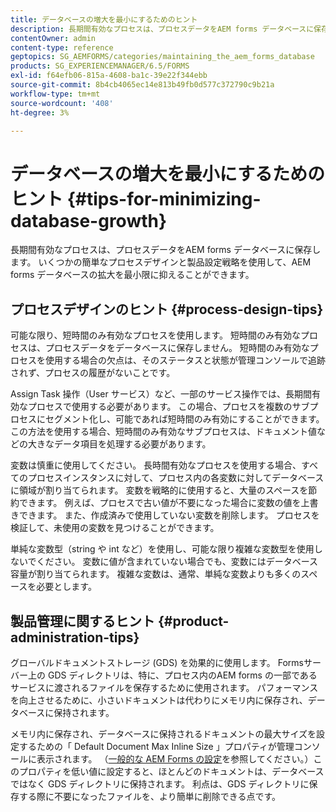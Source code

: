 ```yaml
---
title: データベースの増大を最小にするためのヒント
description: 長期間有効なプロセスは、プロセスデータをAEM forms データベースに保存します。 いくつかの簡単なプロセスデザインと製品設定戦略を使用して、AEM forms データベースの拡大を最小限に抑えることができます。
contentOwner: admin
content-type: reference
geptopics: SG_AEMFORMS/categories/maintaining_the_aem_forms_database
products: SG_EXPERIENCEMANAGER/6.5/FORMS
exl-id: f64efb06-815a-4608-ba1c-39e22f344ebb
source-git-commit: 8b4cb4065ec14e813b49fb0d577c372790c9b21a
workflow-type: tm+mt
source-wordcount: '408'
ht-degree: 3%

---
```


# データベースの増大を最小にするためのヒント {#tips-for-minimizing-database-growth}

長期間有効なプロセスは、プロセスデータをAEM forms データベースに保存します。 いくつかの簡単なプロセスデザインと製品設定戦略を使用して、AEM forms データベースの拡大を最小限に抑えることができます。

## プロセスデザインのヒント {#process-design-tips}

可能な限り、短時間のみ有効なプロセスを使用します。 短時間のみ有効なプロセスは、プロセスデータをデータベースに保存しません。 短時間のみ有効なプロセスを使用する場合の欠点は、そのステータスと状態が管理コンソールで追跡されず、プロセスの履歴がないことです。

Assign Task 操作（User サービス）など、一部のサービス操作では、長期間有効なプロセスで使用する必要があります。 この場合、プロセスを複数のサブプロセスにセグメント化し、可能であれば短時間のみ有効にすることができます。 この方法を使用する場合、短時間のみ有効なサブプロセスは、ドキュメント値などの大きなデータ項目を処理する必要があります。

変数は慎重に使用してください。 長時間有効なプロセスを使用する場合、すべてのプロセスインスタンスに対して、プロセス内の各変数に対してデータベースに領域が割り当てられます。 変数を戦略的に使用すると、大量のスペースを節約できます。 例えば、プロセスで古い値が不要になった場合に変数の値を上書きできます。 また、作成済みで使用していない変数を削除します。 プロセスを検証して、未使用の変数を見つけることができます。

単純な変数型（string や int など）を使用し、可能な限り複雑な変数型を使用しないでください。 変数に値が含まれていない場合でも、変数にはデータベース容量が割り当てられます。 複雑な変数は、通常、単純な変数よりも多くのスペースを必要とします。

## 製品管理に関するヒント {#product-administration-tips}

グローバルドキュメントストレージ (GDS) を効果的に使用します。 Formsサーバー上の GDS ディレクトリは、特に、プロセス内のAEM forms の一部であるサービスに渡されるファイルを保存するために使用されます。 パフォーマンスを向上させるために、小さいドキュメントは代わりにメモリ内に保存され、データベースに保持されます。

メモリ内に保存され、データベースに保持されるドキュメントの最大サイズを設定するための「 Default Document Max Inline Size 」プロパティが管理コンソールに表示されます。 （[一般的な AEM Forms の設定](/help/forms/using/admin-help/configure-general-aem-forms-settings.md#configure-general-aem-forms-settings)を参照してください。）このプロパティを低い値に設定すると、ほとんどのドキュメントは、データベースではなく GDS ディレクトリに保持されます。 利点は、GDS ディレクトリに保存する際に不要になったファイルを、より簡単に削除できる点です。
